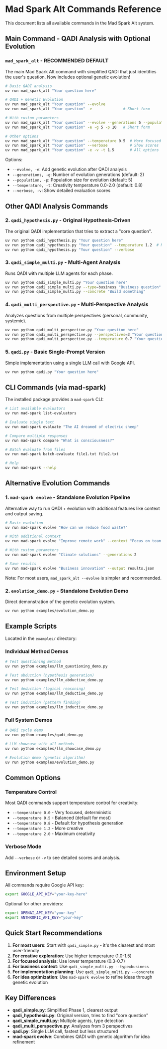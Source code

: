 # Mad Spark Alt Commands Reference

This document lists all available commands in the Mad Spark Alt system.

## Main Command - QADI Analysis with Optional Evolution

### `mad_spark_alt` - **RECOMMENDED DEFAULT**
The main Mad Spark Alt command with simplified QADI that just identifies the user's question. Now includes optional genetic evolution!

```bash
# Basic QADI analysis
uv run mad_spark_alt "Your question here"

# QADI + Genetic Evolution 
uv run mad_spark_alt "Your question" --evolve
uv run mad_spark_alt "Your question" -e              # Short form

# With custom parameters
uv run mad_spark_alt "Your question" --evolve --generations 5 --population 10
uv run mad_spark_alt "Your question" -e -g 5 -p 10   # Short form

# Other options
uv run mad_spark_alt "Your question" --temperature 0.5  # More focused
uv run mad_spark_alt "Your question" --verbose          # Show scores
uv run mad_spark_alt "Your question" -e -v -t 1.5       # All options
```

Options:
- `--evolve, -e`: Add genetic evolution after QADI analysis
- `--generations, -g`: Number of evolution generations (default: 2)
- `--population, -p`: Population size for evolution (default: 5)
- `--temperature, -t`: Creativity temperature 0.0-2.0 (default: 0.8)
- `--verbose, -v`: Show detailed evaluation scores

## Other QADI Analysis Commands

### 2. `qadi_hypothesis.py` - Original Hypothesis-Driven
The original QADI implementation that tries to extract a "core question".
```bash
uv run python qadi_hypothesis.py "Your question here"
uv run python qadi_hypothesis.py "Your question" --temperature 1.2  # More creative
uv run python qadi_hypothesis.py "Your question" --verbose
```

### 3. `qadi_simple_multi.py` - Multi-Agent Analysis
Runs QADI with multiple LLM agents for each phase.
```bash
uv run python qadi_simple_multi.py "Your question here"
uv run python qadi_simple_multi.py --type=business "Business question"
uv run python qadi_simple_multi.py --concrete "Build something"
```

### 4. `qadi_multi_perspective.py` - Multi-Perspective Analysis
Analyzes questions from multiple perspectives (personal, community, systemic).
```bash
uv run python qadi_multi_perspective.py "Your question here"
uv run python qadi_multi_perspective.py --perspectives=3 "Your question"
uv run python qadi_multi_perspective.py --temperature 0.7 "Your question"
```

### 5. `qadi.py` - Basic Single-Prompt Version
Simple implementation using a single LLM call with Google API.
```bash
uv run python qadi.py "Your question here"
```

## CLI Commands (via mad-spark)

The installed package provides a `mad-spark` CLI:

```bash
# List available evaluators
uv run mad-spark list-evaluators

# Evaluate single text
uv run mad-spark evaluate "The AI dreamed of electric sheep"

# Compare multiple responses
uv run mad-spark compare "What is consciousness?"

# Batch evaluate from files
uv run mad-spark batch-evaluate file1.txt file2.txt

# Help
uv run mad-spark --help
```

## Alternative Evolution Commands

### 1. `mad-spark evolve` - Standalone Evolution Pipeline
Alternative way to run QADI + evolution with additional features like context and output saving.
```bash
# Basic evolution
uv run mad-spark evolve "How can we reduce food waste?"

# With additional context
uv run mad-spark evolve "Improve remote work" --context "Focus on team collaboration"

# With custom parameters
uv run mad-spark evolve "Climate solutions" --generations 2

# Save results
uv run mad-spark evolve "Business innovation" --output results.json
```

Note: For most users, `mad_spark_alt --evolve` is simpler and recommended.

### 2. `evolution_demo.py` - Standalone Evolution Demo
Direct demonstration of the genetic evolution system.
```bash
uv run python examples/evolution_demo.py
```

## Example Scripts

Located in the `examples/` directory:

### Individual Method Demos
```bash
# Test questioning method
uv run python examples/llm_questioning_demo.py

# Test abduction (hypothesis generation)
uv run python examples/llm_abductive_demo.py

# Test deduction (logical reasoning)
uv run python examples/llm_deductive_demo.py

# Test induction (pattern finding)
uv run python examples/llm_inductive_demo.py
```

### Full System Demos
```bash
# QADI cycle demo
uv run python examples/qadi_demo.py

# LLM showcase with all methods
uv run python examples/llm_showcase_demo.py

# Evolution demo (genetic algorithm)
uv run python examples/evolution_demo.py
```

## Common Options

### Temperature Control
Most QADI commands support temperature control for creativity:
- `--temperature 0.0` - Very focused, deterministic
- `--temperature 0.5` - Balanced (default for most)
- `--temperature 0.8` - Default for hypothesis generation
- `--temperature 1.2` - More creative
- `--temperature 2.0` - Maximum creativity

### Verbose Mode
Add `--verbose` or `-v` to see detailed scores and analysis.

## Environment Setup

All commands require Google API key:
```bash
export GOOGLE_API_KEY="your-key-here"
```

Optional for other providers:
```bash
export OPENAI_API_KEY="your-key"
export ANTHROPIC_API_KEY="your-key"
```

## Quick Start Recommendations

1. **For most users**: Start with `qadi_simple.py` - it's the clearest and most user-friendly
2. **For creative exploration**: Use higher temperature (1.0-1.5)
3. **For focused analysis**: Use lower temperature (0.3-0.7)
4. **For business context**: Use `qadi_simple_multi.py --type=business`
5. **For implementation planning**: Use `qadi_simple_multi.py --concrete`
6. **For idea optimization**: Use `mad-spark evolve` to refine ideas through genetic evolution

## Key Differences

- **qadi_simple.py**: Simplified Phase 1, clearest output
- **qadi_hypothesis.py**: Original version, tries to find "core question"
- **qadi_simple_multi.py**: Multiple agents, type detection
- **qadi_multi_perspective.py**: Analyzes from 3 perspectives
- **qadi.py**: Single LLM call, fastest but less structured
- **mad-spark evolve**: Combines QADI with genetic algorithm for idea refinement